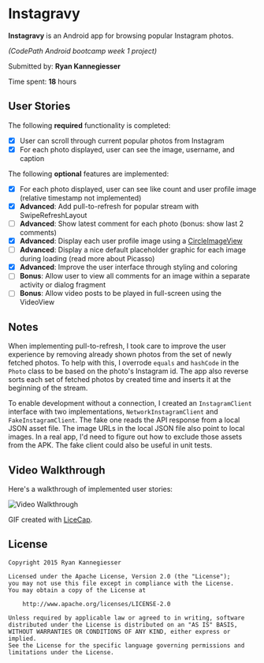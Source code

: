 # Instagravy

**Instagravy** is an Android app for browsing popular Instagram photos.

*(CodePath Android bootcamp week 1 project)*

Submitted by: **Ryan Kannegiesser**

Time spent: **18** hours

## User Stories

The following **required** functionality is completed:

* [x] User can scroll through current popular photos from Instagram
* [x] For each photo displayed, user can see the image, username, and caption

The following **optional** features are implemented:

* [x] For each photo displayed, user can see like count and user profile image (relative timestamp not implemented)
* [x] **Advanced**: Add pull-to-refresh for popular stream with SwipeRefreshLayout
* [ ] **Advanced**: Show latest comment for each photo (bonus: show last 2 comments)
* [x] **Advanced**: Display each user profile image using a [CircleImageView](https://github.com/hdodenhof/CircleImageView)
* [ ] **Advanced**: Display a nice default placeholder graphic for each image during loading (read more about Picasso)
* [x] **Advanced**: Improve the user interface through styling and coloring
* [ ] **Bonus**: Allow user to view all comments for an image within a separate activity or dialog fragment
* [ ] **Bonus**: Allow video posts to be played in full-screen using the VideoView

## Notes

When implementing pull-to-refresh, I took care to improve the user experience by removing already
shown photos from the set of newly fetched photos. To help with this, I overrode `equals` and
`hashCode` in the `Photo` class to be based on the photo's Instagram id. The app also reverse sorts
each set of fetched photos by created time and inserts it at the beginning of the stream.

To enable development without a connection, I created an `InstagramClient` interface with two implementations,
`NetworkInstagramClient` and `FakeInstagramClient`. The fake one reads the API response from a local JSON
asset file. The image URLs in the local JSON file also point to local images. In a real app, I'd need to
figure out how to exclude those assets from the APK. The fake client could also be useful in unit tests.

## Video Walkthrough

Here's a walkthrough of implemented user stories:

<img src='http://i.imgur.com/WNxHEWy.gif' title='Video Walkthrough' width='' alt='Video Walkthrough' />

GIF created with [LiceCap](http://www.cockos.com/licecap/).

## License

    Copyright 2015 Ryan Kannegiesser

    Licensed under the Apache License, Version 2.0 (the "License");
    you may not use this file except in compliance with the License.
    You may obtain a copy of the License at

        http://www.apache.org/licenses/LICENSE-2.0

    Unless required by applicable law or agreed to in writing, software
    distributed under the License is distributed on an "AS IS" BASIS,
    WITHOUT WARRANTIES OR CONDITIONS OF ANY KIND, either express or implied.
    See the License for the specific language governing permissions and
    limitations under the License.
